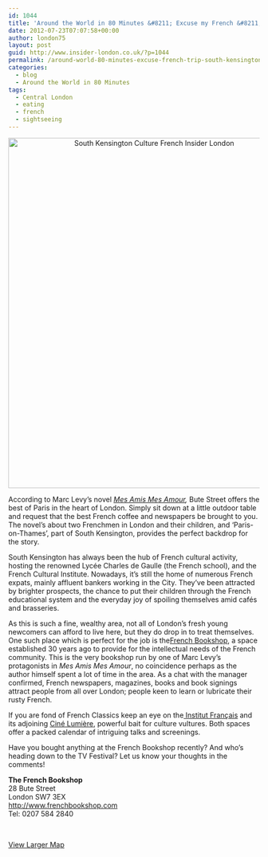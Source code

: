 ```yaml
---
id: 1044
title: 'Around the World in 80 Minutes &#8211; Excuse my French &#8211; a trip to South Kensington'
date: 2012-07-23T07:07:58+00:00
author: london75
layout: post
guid: http://www.insider-london.co.uk/?p=1044
permalink: /around-world-80-minutes-excuse-french-trip-south-kensington/
categories:
  - blog
  - Around the World in 80 Minutes
tags:
  - Central London
  - eating
  - french
  - sightseeing
---
```

<div>
</div>

<div>
  <p style="text-align: center">
    <a href="http://www.insider-london.co.uk/wp-content/uploads/2012/07/presse-1.jpg"><img class="size-full wp-image-1181 aligncenter" src="http://www.insider-london.co.uk/wp-content/uploads/2012/07/presse-1.jpg" alt="South Kensington Culture French Insider London" width="569" height="703" /></a>
  </p>
  
  <p>
    According to Marc Levy’s novel <em><a href="http://www.amazon.co.uk/Mes-Amis-Amours-Marc-Levy/dp/2266168983/ref=sr_1_1?ie=UTF8&qid=1329481830&sr=8-1">Mes Amis Mes Amour</a>, </em>Bute Street offers the best of Paris in the heart of London. Simply sit down at a little outdoor table and request that the best French coffee and newspapers be brought to you. The novel’s about two Frenchmen in London and their children, and ‘Paris-on-Thames’, part of South Kensington, provides the perfect backdrop for the story.
  </p>
  
  <p>
    South Kensington has always been the hub of French cultural activity, hosting the renowned Lycée Charles de Gaulle (the French school), and the French Cultural Institute. Nowadays, it’s still the home of numerous French expats, mainly affluent bankers working in the City. They’ve been attracted by brighter prospects, the chance to put their children through the French educational system and the everyday joy of spoiling themselves amid cafés and brasseries.
  </p>
  
  <p>
    As this is such a fine, wealthy area, not all of London’s fresh young newcomers can afford to live here, but they do drop in to treat themselves. One such place which is perfect for the job is the<a href="http://www.frenchbookshop.com/">French Bookshop</a>, a space established 30 years ago to provide for the intellectual needs of the French community. This is the very bookshop run by one of Marc Levy’s protagonists in <em>Mes Amis Mes Amour</em>, no coincidence perhaps as the author himself spent a lot of time in the area. As a chat with the manager confirmed, French newspapers, magazines, books and book signings attract people from all over London; people keen to learn or lubricate their rusty French.
  </p>
  
  <p>
    If you are fond of French Classics keep an eye on the<a href="http://www.institut-francais.org.uk/"> Institut Français</a><em> </em>and its<em> </em>adjoining <a href="http://www.institut-francais.org.uk/schedule/blog">Ciné Lumière</a>, powerful bait for culture vultures. Both spaces offer a packed calendar of intriguing talks and screenings.
  </p>
  
  <p>
    Have you bought anything at the French Bookshop recently? And who’s heading down to the TV Festival? Let us know your thoughts in the comments!
  </p>
  
  <p>
    <strong>The French Bookshop<br /> </strong>28 Bute Street<br /> London SW7 3EX<br /> <a href="http://www.frenchbookshop.com/">http://www.frenchbookshop.com<br /> </a>Tel: 0207 584 2840
  </p>
  
  <p>
    &nbsp;
  </p>
</div>

[View Larger Map](https://maps.google.co.uk/maps?ie=UTF8&q=The+French+Bookshop&fb=1&gl=uk&hq=The+French+Bookshop&hnear=0x47d8a00baf21de75:0x52963a5addd52a99,London&cid=0,0,10890839300055688463&t=m&z=16&iwloc=A&source=embed)